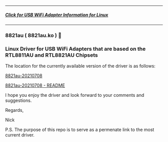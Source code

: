 -----

##### [Click for USB WiFi Adapter Information for Linux](https://github.com/morrownr/USB-WiFi)

-----

### 8821au ( 8821au.ko ) :rocket:

### Linux Driver for USB WiFi Adapters that are based on the RTL8811AU and RTL8821AU Chipsets

The location for the currently available version of the driver is as follows:

[8821au-20210708](https://github.com/morrownr/8821au-20210708)

[8821au-20210708 - README](https://github.com/morrownr/8821au-20210708/blob/main/README.md)

I hope you enjoy the driver and look forward to your comments and suggestions.

Regards,

Nick

P.S. The purpose of this repo is to serve as a permenate link to the most current driver.
